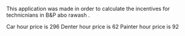 This application was made in order to calculate the incentives for technicnians in B&P abo rawash .

Car hour price is 296
Denter hour price is 62
Painter hour price is 92
